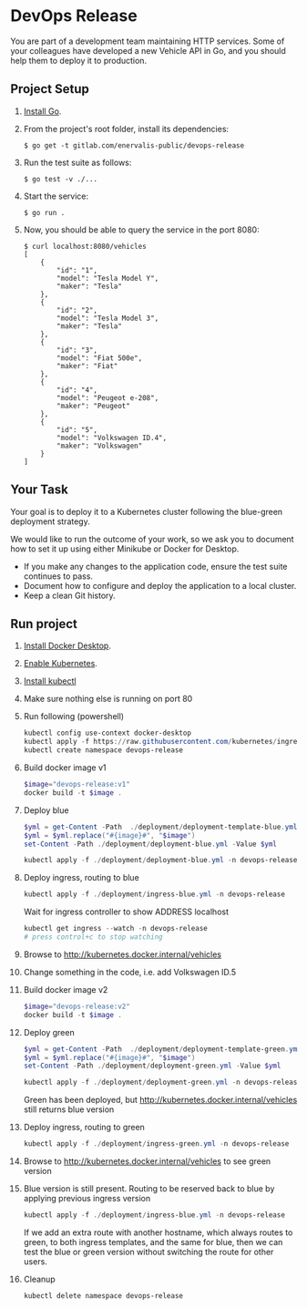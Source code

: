 # DevOps Release

You are part of a development team maintaining HTTP services. Some of your colleagues have developed a new Vehicle API in Go, and you should help them to deploy it to production.

## Project Setup

1. [Install Go](https://go.dev/).

2. From the project's root folder, install its dependencies:

    ```shell
    $ go get -t gitlab.com/enervalis-public/devops-release
    ```

3. Run the test suite as follows:

    ```shell
    $ go test -v ./...
    ```

4. Start the service:

    ```shell
    $ go run .
    ```

5. Now, you should be able to query the service in the port 8080:

    ```shell
    $ curl localhost:8080/vehicles
    [
        {
            "id": "1",
            "model": "Tesla Model Y",
            "maker": "Tesla"
        },
        {
            "id": "2",
            "model": "Tesla Model 3",
            "maker": "Tesla"
        },
        {
            "id": "3",
            "model": "Fiat 500e",
            "maker": "Fiat"
        },
        {
            "id": "4",
            "model": "Peugeot e-208",
            "maker": "Peugeot"
        },
        {
            "id": "5",
            "model": "Volkswagen ID.4",
            "maker": "Volkswagen"
        }
    ]
    ```

## Your Task

Your goal is to deploy it to a Kubernetes cluster following the blue-green deployment strategy.

We would like to run the outcome of your work, so we ask you to document how to set it up using either Minikube or Docker for Desktop.

- If you make any changes to the application code, ensure the test suite continues to pass.
- Document how to configure and deploy the application to a local cluster.
- Keep a clean Git history.

## Run project

1. [Install Docker Desktop](https://docs.docker.com/desktop/install/windows-install/).
2. [Enable Kubernetes](https://docs.docker.com/desktop/kubernetes/).
3. [Install kubectl](https://kubernetes.io/docs/tasks/tools/install-kubectl-windows/)
4. Make sure nothing else is running on port 80
5. Run following (powershell)

    ```powershell
    kubectl config use-context docker-desktop
    kubectl apply -f https://raw.githubusercontent.com/kubernetes/ingress-nginx/controller-v1.8.0/deploy/static/provider/cloud/deploy.yaml
    kubectl create namespace devops-release
    ```

6. Build docker image v1

    ```powershell
    $image="devops-release:v1"
    docker build -t $image .
    ```

7. Deploy blue

    ```powershell    
    $yml = get-Content -Path  ./deployment/deployment-template-blue.yml
    $yml = $yml.replace("#{image}#", "$image")
    set-Content -Path ./deployment/deployment-blue.yml -Value $yml

    kubectl apply -f ./deployment/deployment-blue.yml -n devops-release
    ```

8. Deploy ingress, routing to blue

    ```powershell
    kubectl apply -f ./deployment/ingress-blue.yml -n devops-release
    ```
    Wait for ingress controller to show ADDRESS localhost
    
    ```powershell
    kubectl get ingress --watch -n devops-release
    # press control+c to stop watching
    ```

9. Browse to http://kubernetes.docker.internal/vehicles

10. Change something in the code, i.e. add Volkswagen ID.5

11. Build docker image v2

    ```powershell
    $image="devops-release:v2"
    docker build -t $image .
    ```

12. Deploy green

    ```powershell
    $yml = get-Content -Path  ./deployment/deployment-template-green.yml
    $yml = $yml.replace("#{image}#", "$image")
    set-Content -Path ./deployment/deployment-green.yml -Value $yml

    kubectl apply -f ./deployment/deployment-green.yml -n devops-release
    ```

    Green has been deployed, but http://kubernetes.docker.internal/vehicles still returns blue version

13. Deploy ingress, routing to green

    ```powershell
    kubectl apply -f ./deployment/ingress-green.yml -n devops-release
    ```
14. Browse to http://kubernetes.docker.internal/vehicles to see green version

15. Blue version is still present. Routing to be reserved back to blue by applying previous ingress version

    ```powershell
    kubectl apply -f ./deployment/ingress-blue.yml -n devops-release
    ```

    If we add an extra route with another hostname, which always routes to green, to both ingress templates, and the same for blue, then we can test the blue or green version without switching the route for other users.

16. Cleanup
    ```powershell
    kubectl delete namespace devops-release
    ```
